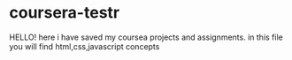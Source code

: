 # coursera-testr
HELLO!
here i have saved my coursea projects and assignments.
in this file you will find html,css,javascript concepts
